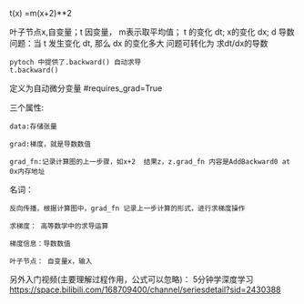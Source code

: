 
t(x) =m(x+2)**2

叶子节点x,自变量；t 因变量， m表示取平均值；
    t 的变化 dt; x的变化 dx;
    d 导数
    问题：当 t 发生变化 dt, 那么 dx 的变化多大
    问题可转化为 求dt/dx的导数
    
    pytoch 中提供了.backward() 自动求导
    t.backward()
    

定义为自动微分变量  #requires_grad=True

 三个属性:
 
    data:存储张量
    
    grad:梯度，就是导数数值
    
    grad_fn:记录计算图的上一步骤，如x+2  结果z，z.grad_fn 内容是AddBackward0 at 0x内存地址
    
名词：

    反向传播，根据计算图中，grad_fn 记录上一步计算的形式，进行求梯度操作

    求梯度： 高等数学中的求导运算

    梯度信息：导数数值
    
    叶子节点： 自变量x，输入

另外入门视频(主要理解过程作用，公式可以忽略)：
    5分钟学深度学习
    https://space.bilibili.com/168709400/channel/seriesdetail?sid=2430388
